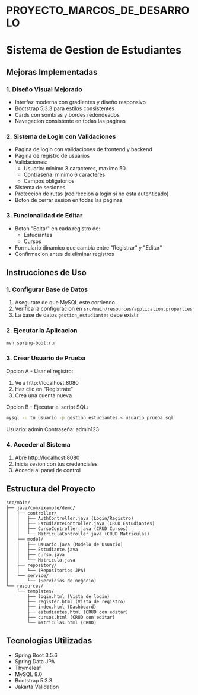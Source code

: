 # PROYECTO_MARCOS_DE_DESARROLO

# Sistema de Gestion de Estudiantes

## Mejoras Implementadas

### 1. Diseño Visual Mejorado
- Interfaz moderna con gradientes y diseño responsivo
- Bootstrap 5.3.3 para estilos consistentes
- Cards con sombras y bordes redondeados
- Navegacion consistente en todas las paginas

### 2. Sistema de Login con Validaciones
- Pagina de login con validaciones de frontend y backend
- Pagina de registro de usuarios
- Validaciones:
  - Usuario: minimo 3 caracteres, maximo 50
  - Contraseña: minimo 6 caracteres
  - Campos obligatorios
- Sistema de sesiones
- Proteccion de rutas (redireccion a login si no esta autenticado)
- Boton de cerrar sesion en todas las paginas

### 3. Funcionalidad de Editar
- Boton "Editar" en cada registro de:
  - Estudiantes
  - Cursos
- Formulario dinamico que cambia entre "Registrar" y "Editar"
- Confirmacion antes de eliminar registros

## Instrucciones de Uso

### 1. Configurar Base de Datos
1. Asegurate de que MySQL este corriendo
2. Verifica la configuracion en `src/main/resources/application.properties`
3. La base de datos `gestion_estudiantes` debe existir

### 2. Ejecutar la Aplicacion
```bash
mvn spring-boot:run
```

### 3. Crear Usuario de Prueba
Opcion A - Usar el registro:
1. Ve a http://localhost:8080
2. Haz clic en "Registrate"
3. Crea una cuenta nueva

Opcion B - Ejecutar el script SQL:
```bash
mysql -u tu_usuario -p gestion_estudiantes < usuario_prueba.sql
```
Usuario: admin
Contraseña: admin123

### 4. Acceder al Sistema
1. Abre http://localhost:8080
2. Inicia sesion con tus credenciales
3. Accede al panel de control

## Estructura del Proyecto

```
src/main/
├── java/com/example/demo/
│   ├── controller/
│   │   ├── AuthController.java (Login/Registro)
│   │   ├── EstudianteController.java (CRUD Estudiantes)
│   │   ├── CursoController.java (CRUD Cursos)
│   │   └── MatriculaController.java (CRUD Matriculas)
│   ├── model/
│   │   ├── Usuario.java (Modelo de Usuario)
│   │   ├── Estudiante.java
│   │   ├── Curso.java
│   │   └── Matricula.java
│   ├── repository/
│   │   └── (Repositorios JPA)
│   └── service/
│       └── (Servicios de negocio)
└── resources/
    └── templates/
        ├── login.html (Vista de login)
        ├── register.html (Vista de registro)
        ├── index.html (Dashboard)
        ├── estudiantes.html (CRUD con editar)
        ├── cursos.html (CRUD con editar)
        └── matriculas.html (CRUD)
```

## Tecnologias Utilizadas
- Spring Boot 3.5.6
- Spring Data JPA
- Thymeleaf
- MySQL 8.0
- Bootstrap 5.3.3
- Jakarta Validation

